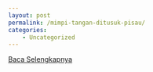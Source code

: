 ```yaml
---
layout: post
permalink: /mimpi-tangan-ditusuk-pisau/
categories:
    - Uncategorized
---
```


[Baca Selengkapnya](/07)